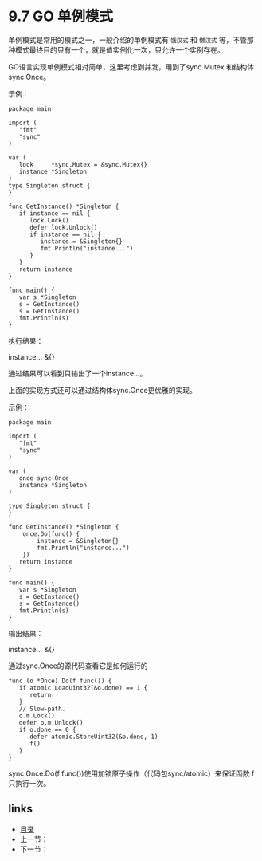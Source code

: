 

# 9.7 GO 单例模式

单例模式是常用的模式之一，一般介绍的单例模式有  `饿汉式` 和 `懒汉式` 等，不管那种模式最终目的只有一个，就是值实例化一次，只允许一个实例存在。

GO语言实现单例模式相对简单，这里考虑到并发，用到了sync.Mutex 和结构体sync.Once。

示例：



```
package main

import (
   "fmt"
   "sync"
)

var (
   lock     *sync.Mutex = &sync.Mutex{}
   instance *Singleton
)
type Singleton struct {
}

func GetInstance() *Singleton {
   if instance == nil {
      lock.Lock()
      defer lock.Unlock()
      if instance == nil {
         instance = &Singleton{}
         fmt.Println("instance...")
      }
   }
   return instance
}

func main() {
   var s *Singleton
   s = GetInstance()
   s = GetInstance()
   fmt.Println(s)
}
```

执行结果：

instance...
&{}

通过结果可以看到只输出了一个instance...。

上面的实现方式还可以通过结构体sync.Once更优雅的实现。

示例：

```
package main

import (
   "fmt"
   "sync"
)

var (
   once sync.Once
   instance *Singleton
)

type Singleton struct {
}

func GetInstance() *Singleton {
	once.Do(func() {
		instance = &Singleton{}
		fmt.Println("instance...")
	})
   return instance
}

func main() {
   var s *Singleton
   s = GetInstance()
   s = GetInstance()
   fmt.Println(s)
}
```

输出结果：

instance...
&{}

通过sync.Once的源代码查看它是如何运行的

```
func (o *Once) Do(f func()) {
   if atomic.LoadUint32(&o.done) == 1 {
      return
   }
   // Slow-path.
   o.m.Lock()
   defer o.m.Unlock()
   if o.done == 0 {
      defer atomic.StoreUint32(&o.done, 1)
      f()
   }
}
```



sync.Once.Do(f func())使用加锁原子操作（代码包sync/atomic）来保证函数 f 只执行一次。



## links

- [目录](https://github.com/guyan0319/golang_development_notes/blob/master/zh/preface.md)
- 上一节：
- 下一节：

